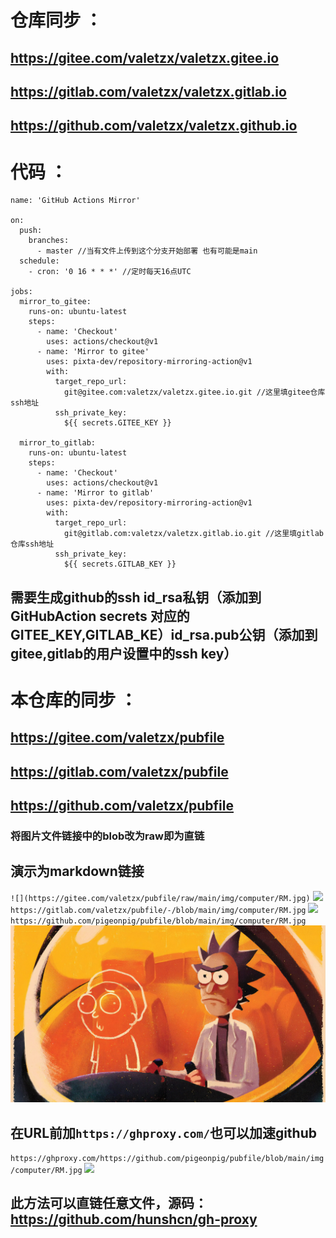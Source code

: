 # 仓库同步 ：
 ## https://gitee.com/valetzx/valetzx.gitee.io
 ## https://gitlab.com/valetzx/valetzx.gitlab.io
 ## https://github.com/valetzx/valetzx.github.io
 
# 代码 ： 
````
name: 'GitHub Actions Mirror'

on:
  push:
    branches: 
      - master //当有文件上传到这个分支开始部署 也有可能是main
  schedule:
    - cron: '0 16 * * *' //定时每天16点UTC

jobs:
  mirror_to_gitee:
    runs-on: ubuntu-latest
    steps:
      - name: 'Checkout'
        uses: actions/checkout@v1
      - name: 'Mirror to gitee'
        uses: pixta-dev/repository-mirroring-action@v1
        with:
          target_repo_url:
            git@gitee.com:valetzx/valetzx.gitee.io.git //这里填gitee仓库ssh地址
          ssh_private_key:
            ${{ secrets.GITEE_KEY }}

  mirror_to_gitlab:
    runs-on: ubuntu-latest
    steps:
      - name: 'Checkout'
        uses: actions/checkout@v1
      - name: 'Mirror to gitlab'
        uses: pixta-dev/repository-mirroring-action@v1
        with:
          target_repo_url:
            git@gitlab.com:valetzx/valetzx.gitlab.io.git //这里填gitlab仓库ssh地址
          ssh_private_key:
            ${{ secrets.GITLAB_KEY }}
````

## 需要生成github的ssh id_rsa私钥（添加到GitHubAction secrets 对应的GITEE_KEY,GITLAB_KE）id_rsa.pub公钥（添加到gitee,gitlab的用户设置中的ssh key）
# 本仓库的同步 ：
## https://gitee.com/valetzx/pubfile
## https://gitlab.com/valetzx/pubfile
## https://github.com/valetzx/pubfile
### 将图片文件链接中的blob改为raw即为直链
## 演示为markdown链接
`![](https://gitee.com/valetzx/pubfile/raw/main/img/computer/RM.jpg)`
![](https://gitee.com/valetzx/pubfile/raw/main/img/computer/RM.jpg)
`https://gitlab.com/valetzx/pubfile/-/blob/main/img/computer/RM.jpg`
![](https://gitlab.com/valetzx/pubfile/raw/main/img/computer/RM.jpg)
`https://github.com/pigeonpig/pubfile/blob/main/img/computer/RM.jpg`
![](https://github.com/pigeonpig/pubfile/raw/main/img/computer/RM.jpg)
## 在URL前加`https://ghproxy.com/`也可以加速github
`https://ghproxy.com/https://github.com/pigeonpig/pubfile/blob/main/img/computer/RM.jpg`
![](https://ghproxy.com/https://github.com/pigeonpig/pubfile/blob/main/img/computer/RM.jpg)
## 此方法可以直链任意文件，源码：https://github.com/hunshcn/gh-proxy

